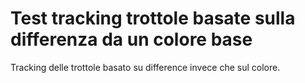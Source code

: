 # Test tracking trottole basate sulla differenza da un colore base

Tracking delle trottole basato su difference invece che sul colore.
